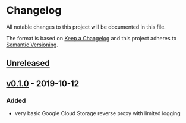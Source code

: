# Changelog
All notable changes to this project will be documented in this file.

The format is based on [Keep a Changelog](http://keepachangelog.com/en/1.0.0/)
and this project adheres to [Semantic Versioning](http://semver.org/spec/v2.0.0.html).

## [Unreleased]
## [v0.1.0] - 2019-10-12
### Added
- very basic Google Cloud Storage reverse proxy with limited logging


[Unreleased]: https://github.com/helstern/kommol/compare/v0.1.0...HEAD
[v0.1.0]: https://github.com/helstern/kommol/compare/TAIL...v0.1.0
